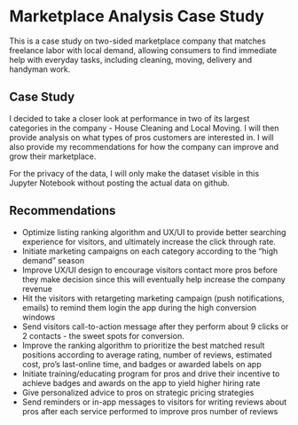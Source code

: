 # Marketplace Analysis Case Study

This is a case study on two-sided marketplace company that matches freelance labor with local demand, allowing consumers to find immediate help with everyday tasks, including cleaning, moving, delivery and handyman work.

## Case Study
I decided to take a closer look at performance in two of its largest categories in the company - House
Cleaning and Local Moving. I will then provide analysis on what types of pros customers are interested in. I will also provide my recommendations for how the company can improve and grow their marketplace.

For the privacy of the data, I will only make the dataset visible in this Jupyter Notebook without posting the actual data on github.

## Recommendations

- Optimize listing ranking algorithm and UX/UI to provide better searching experience
for visitors, and ultimately increase the click through rate.
- Initiate marketing campaigns on each category according to the “high demand”
season
- Improve UX/UI design to encourage visitors contact more pros before they make
decision since this will eventually help increase the company revenue
- Hit the visitors with retargeting marketing campaign (push notifications, emails) to
remind them login the app during the high conversion windows
- Send visitors call-to-action message after they perform about 9 clicks or 2 contacts -
the sweet spots for conversion.
- Improve the ranking algorithm to prioritize the best matched result positions according to
average rating, number of reviews, estimated cost, pro’s last-online time, and badges or
awarded labels on app
- Initiate training/educating program for pros and drive their incentive to achieve badges
and awards on the app to yield higher hiring rate
- Give personalized advice to pros on strategic pricing strategies
- Send reminders or in-app messages to visitors for writing reviews about pros after
each service performed to improve pros number of reviews
